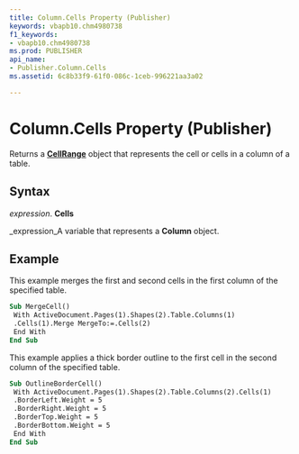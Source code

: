 ```yaml
---
title: Column.Cells Property (Publisher)
keywords: vbapb10.chm4980738
f1_keywords:
- vbapb10.chm4980738
ms.prod: PUBLISHER
api_name:
- Publisher.Column.Cells
ms.assetid: 6c8b33f9-61f0-086c-1ceb-996221aa3a02

---
```



# Column.Cells Property (Publisher)

Returns a  **[CellRange](cellrange-object-publisher.md)** object that represents the cell or cells in a column of a table.


## Syntax

 _expression_. **Cells**

 _expression_A variable that represents a  **Column** object.


## Example

This example merges the first and second cells in the first column of the specified table.


```vb
Sub MergeCell() 
 With ActiveDocument.Pages(1).Shapes(2).Table.Columns(1) 
 .Cells(1).Merge MergeTo:=.Cells(2) 
 End With 
End Sub
```

This example applies a thick border outline to the first cell in the second column of the specified table.




```vb
Sub OutlineBorderCell() 
 With ActiveDocument.Pages(1).Shapes(2).Table.Columns(2).Cells(1) 
 .BorderLeft.Weight = 5 
 .BorderRight.Weight = 5 
 .BorderTop.Weight = 5 
 .BorderBottom.Weight = 5 
 End With 
End Sub
```


